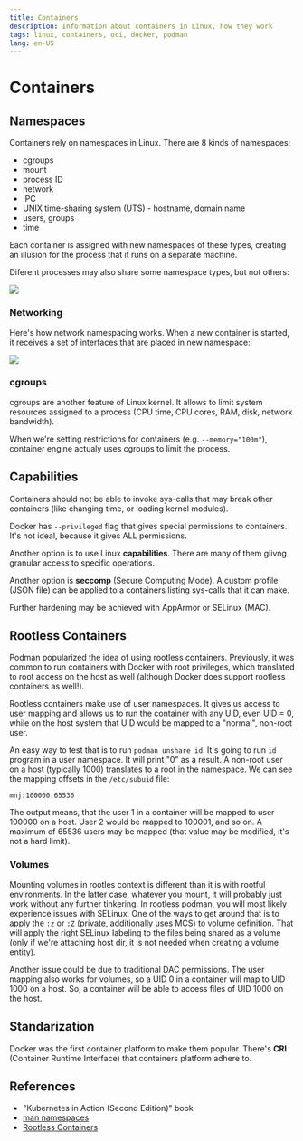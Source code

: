 ```yaml
---
title: Containers
description: Information about containers in Linux, how they work
tags: linux, containers, oci, docker, podman
lang: en-US
---
```


# Containers

## Namespaces

Containers rely on namespaces in Linux. There are 8 kinds of namespaces:

- cgroups
- mount
- process ID
- network
- IPC
- UNIX time-sharing system (UTS) - hostname, domain name
- users, groups
- time

Each container is assigned with new namespaces of these types, creating an
illusion for the process that it runs on a separate machine.

Diferent processes may also share some namespace types, but not others:

![](https://i.imgur.com/ozbsNFE.png)


### Networking

Here's how network namespacing works. When a new container is started, it
receives a set of interfaces that are placed in new namespace:

![](https://i.imgur.com/emBNfbw.png)

### cgroups

cgroups are another feature of Linux kernel. It allows to limit system resources
assigned to a process (CPU time, CPU cores, RAM, disk, network bandwidth).

When we're setting restrictions for containers (e.g. `--memory="100m"`),
container engine actualy uses cgroups to limit the process.

## Capabilities

Containers should not be able to invoke sys-calls that may break other
containers (like changing time, or loading kernel modules).

Docker has `--privileged` flag that gives special permissions to containers.
It's not ideal, because it gives ALL permissions.

Another option is to use Linux **capabilities**. There are many of them giivng
granular access to specific operations.

Another option is **seccomp** (Secure Computing Mode). A custom profile (JSON
file) can be applied to a containers listing sys-calls that it can make.

Further hardening may be achieved with AppArmor or SELinux (MAC).

## Rootless Containers

Podman popularized the idea of using rootless containers. Previously, it was
common to run containers with Docker with root privileges, which translated to
root access on the host as well (although Docker does support rootless
containers as well!).

Rootless containers make use of user namespaces. It gives us access to user
mapping and allows us to run the container with any UID, even UID = 0, while on
the host system that UID would be mapped to a "normal", non-root user.

An easy way to test that is to run `podman unshare id`. It's going to run `id`
program in a user namespace. It will print "0" as a result. A non-root user on a
host (typically 1000) translates to a root in the namespace.
We can see the mapping offsets in the `/etc/subuid` file:

```
mnj:100000:65536
```

The output means, that the user 1 in a container will be mapped to user 100000
on a host. User 2 would be mapped to 100001, and so on. A maximum of 65536 users
may be mapped (that value may be modified, it's not a hard limit).

### Volumes

Mounting volumes in rootles context is different than it is with rootful
environments. In the latter case, whatever you mount, it will probably just work
without any further tinkering. In rootless podman, you will most likely
experience issues with SELinux. One of the ways to get around that is to apply
the `:z` or `:Z` (private, additionally uses MCS) to volume definition. That
will apply the right SELinux labeling to the files being shared as a volume
(only if we're attaching host dir, it is not needed when creating a volume
entity).

Another issue could be due to traditional DAC permissions. The user mapping also
works for volumes, so a UID 0 in a container will map to UID 1000 on a host. So,
a container will be able to access files of UID 1000 on the host.

## Standarization

Docker was the first container platform to make them popular. There's **CRI**
(Container Runtime Interface) that containers platform adhere to.

## References

- "Kubernetes in Action (Second Edition)" book
- [man namespaces](https://man7.org/linux/man-pages/man7/namespaces.7.html)
- [Rootless
  Containers](https://blog.christophersmart.com/2021/01/26/user-ids-and-rootless-containers-with-podman/)
